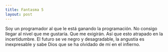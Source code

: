 ```yaml
---
title: Fantasma 5
layout: post
---
```


Soy un programador al que le está ganando la programación. No consigo
llegar al nivel que me gustaría. Que me exigirán. Así que esto
atrapado en la incertidumbre. El futuro se ve negro y desagradable, la
angustia es inexpresable y sabe Dios que se ha olvidado de mí en el
infierno.

